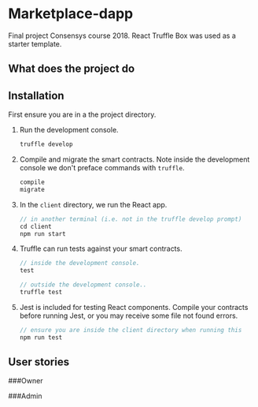 # Marketplace-dapp
Final project Consensys course 2018. React Truffle Box was used as a starter template.

## What does the project do


## Installation

First ensure you are in a the project directory.

1. Run the development console.
    ```javascript
    truffle develop
    ```

2. Compile and migrate the smart contracts. Note inside the development console we don't preface commands with `truffle`.
    ```javascript
    compile
    migrate
    ```

3. In the `client` directory, we run the React app. 
    ```javascript
    // in another terminal (i.e. not in the truffle develop prompt)
    cd client
    npm run start
    ```

4. Truffle can run tests against your smart contracts.
    ```javascript
    // inside the development console.
    test

    // outside the development console..
    truffle test
    ```

5. Jest is included for testing React components. Compile your contracts before running Jest, or you may receive some file not found errors.
    ```javascript
    // ensure you are inside the client directory when running this
    npm run test
    ```

## User stories
###Owner

###Admin

